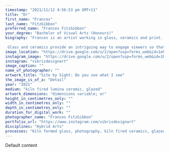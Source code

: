 ```yaml
---
timestamp: "2021/11/12 4:56:53 pm GMT+11"
title: "Dr"
first_name: "Frances"
last_name: "FitzGibbon"
preferred_name: "Frances FitzGibbon"
your_degree: "Bachelor of Visual Arts (Honours)"
biography: "Frances is an artist working in glass, ceramics and print. Her work explores the relationship between vision and perception and how we see the world around us. She is strongly influenced by her background as a scientist where the act of observation is critical and this has carried through to her art. Her current work has arisen from life altering changes to her sight. As a scientist she is intrigued by the physical aspects of how that change occurred. The challenge is how to express that feeling of change to a wider audience through her art. It is a personal story that is universal.
 
 Glass and ceramics provide an intriguing way to engage viewers so that they may experience a sense of what it is like to have their sight altered permanently. She is currently doing an Honours degree at the Australian National University School of Art and Design."
image_location: "https://drive.google.com/u/2/open?usp=forms_web&id=1ekGSaYub9Fb0SrTIWiMWUBmqXZ-IiaKm"
instagram_image: "https://drive.google.com/u/2/open?usp=forms_web&id=1RzGHp-AYCovulIV7mIgEa0lFxfJ9QarI"
instagram: "vibrisdesignart"
image_caption: ""
name_of_photographer: ""
artwork_title: "Site by Sight: Do you see what I see"
the_image_is_of_a: "Detail"
year: "2021"
medium: "kiln fired lumina ceramic, glazed"
artwork_dimensions: "dimensions variable; or"
height_in_centimetres_only: ""
width_in_centimetres_only: ""
depth_in_centimetres_only: ""
duration_for_digital_work: ""
photographer_name: "Frances FitzGibbon"
portfolio_url: "https://www.instagram.com/vibrisdesignart"
disciplines: "Hybrid Arts"
processes: "Kiln formed glass, photography, kiln fired ceramics, glazed ceramics, wood stereoscope"
---
```


Default content